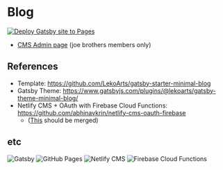 # Blog
[![Deploy Gatsby site to Pages](https://github.com/joe-brothers/blog/actions/workflows/gatsby.yml/badge.svg)](https://github.com/joe-brothers/blog/actions/workflows/gatsby.yml)

- [CMS Admin page](https://joe-brothers.com/blog/admin) (joe brothers members only)

## References
- Template: https://github.com/LekoArts/gatsby-starter-minimal-blog
- Gatsby Theme: https://www.gatsbyjs.com/plugins/@lekoarts/gatsby-theme-minimal-blog/
- Netlify CMS + OAuth with Firebase Cloud Functions: https://github.com/abhinavkrin/netlify-cms-oauth-firebase
  - ([This](https://github.com/Herohtar/netlify-cms-oauth-firebase/pull/18) should be merged)

## etc
![Gatsby](https://img.shields.io/badge/Gatsby-663399?logo=Gatsby)
![GitHub Pages](https://img.shields.io/badge/GitHub_Actions-2088FF?logo=github-actions&logoColor=white)
![Netlify CMS](https://img.shields.io/badge/Netlify-CMS-00C7B7?logo=Netlify&logoColor=white)
![Firebase Cloud Functions](https://img.shields.io/badge/Firebase-Cloud_Functions-FFCA28?logo=Firebase&logoColor=white)
